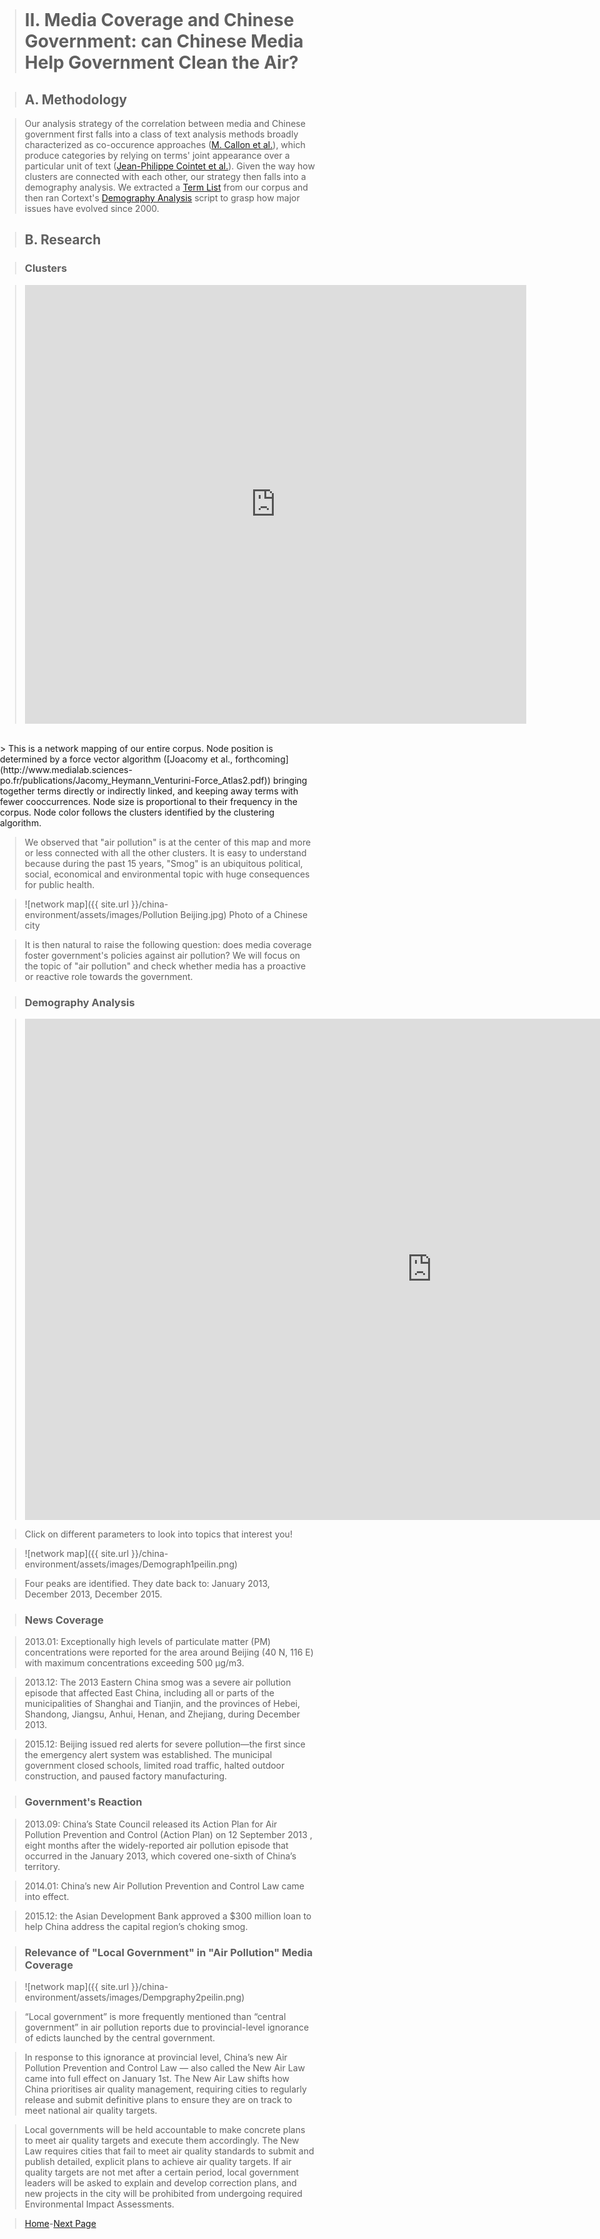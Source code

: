 
<title>Example</title> <style> body { margin:0; padding:0; background-image:url("/china-environment/assets/images/Factory.pdf"); background-repeat: no-repeat; webkit-background-size: cover; moz-background-size: cover; o-background-size: cover; background-size: cover; } </style>

> # II. Media Coverage and Chinese Government: can Chinese Media Help Government Clean the Air?

> ## A. Methodology 

> Our analysis strategy of the correlation between media and Chinese government first falls into a class of text analysis methods broadly characterized as co-occurence approaches ([M. Callon et al.](https://link-springer-com-s.acces-distant.sciences-po.fr/content/pdf/10.1007%2FBF02019280.pdf)), which produce categories by relying on terms' joint appearance over a particular unit of text ([Jean-Philippe Cointet et al.](http://www.pnas.org/content/112/35/10837)). Given the way how clusters are connected with each other, our strategy then falls into a demography analysis. We extracted a [Term List](https://docs.cortext.net/corpus-terms-indexer/) from our corpus and then ran Cortext's [Demography Analysis](https://docs.cortext.net/demography/) script to grasp how major issues have evolved since 2000.  

> ## B. Research 

> ### Clusters

> <iframe src="https://documents.cortext.net/5e53/5e53234ca4307d2393f316c90d7e7bca/49430/maps/hn-all-china-news-sources1_214top150-ISItermsAll_Articles_Terms-ISItermsAll_Articles_Terms-distributionalcooc-99999-oT0.53-9999-louTrueoT0.53tagchi2_False.pdf" frameborder="0" style="overflow:hidden;border:1px solid #DDDDDD;" width="800" height="700" allowfullscreen></iframe>
<br>
> This is a network mapping of our entire corpus. Node position is determined by a force vector algorithm ([Joacomy et al., forthcoming](http://www.medialab.sciences-po.fr/publications/Jacomy_Heymann_Venturini-Force_Atlas2.pdf)) bringing together terms directly or indirectly linked, and keeping away terms with fewer cooccurrences. Node size is proportional to their frequency in the corpus. Node color follows the clusters identified by the clustering algorithm.

> We observed that "air pollution" is at the center of this map and more or less connected with all the other clusters. It is easy to understand because during the past 15 years, "Smog" is an ubiquitous political, social, economical and environmental topic with huge consequences for public health. 

> ![network map]({{ site.url }}/china-environment/assets/images/Pollution Beijing.jpg)
> Photo of a Chinese city

> It is then natural to raise the following question: does media coverage foster government's policies against air pollution? We will focus on the topic of "air pollution" and check whether media has a proactive or reactive role towards the government.

> ### Demography Analysis

> <iframe src="https://documents.cortext.net/b9ce/b9ce7406d17e44658332c4e327f0b70f/48915/temporal%20evolution/basic_statistics_ISItermsAll_Articles_Terms_20ISIpubdate.html" frameborder="0" style="overflow:hidden;border:1px solid #DDDDDD;" width="1300" height="800" allowfullscreen></iframe>

> Click on different parameters to look into topics that interest you!

> ![network map]({{ site.url }}/china-environment/assets/images/Demograph1peilin.png)

> Four peaks are identified. They date back to:
> January 2013,
> December 2013,
> December 2015.

> ### News Coverage
 
> 2013.01: Exceptionally high levels of particulate matter (PM) concentrations were reported for the area around Beijing (40 N, 116 E) with maximum concentrations exceeding 500 μg/m3.

> 2013.12: The 2013 Eastern China smog was a severe air pollution episode that affected East China, including all or parts of the municipalities of Shanghai and Tianjin, and the provinces of Hebei, Shandong, Jiangsu, Anhui, Henan, and Zhejiang, during December 2013.

> 2015.12: Beijing issued red alerts for severe pollution—the first since the emergency alert system was established. The municipal government closed schools, limited road traffic, halted outdoor construction, and paused factory manufacturing. 

> ### Government's Reaction

> 2013.09: China’s State Council released its Action Plan for Air Pollution Prevention and Control (Action Plan) on 12 September 2013 , eight months after the widely-reported air pollution episode that occurred in the January 2013, which covered one-sixth of China’s territory. 

> 2014.01: China’s new Air Pollution Prevention and Control Law came into effect.

> 2015.12: the Asian Development Bank approved a $300 million loan to help China address the capital region’s choking smog.

> ### Relevance of "Local Government" in "Air Pollution" Media Coverage

> ![network map]({{ site.url }}/china-environment/assets/images/Dempgraphy2peilin.png)

> “Local government” is more frequently mentioned than “central government” in air pollution reports due to provincial-level ignorance of edicts launched by the central government.

> In response to this ignorance at provincial level, China’s new Air Pollution Prevention and Control Law — also called the New Air Law came into full effect on January 1st. The New Air Law shifts how China prioritises air quality management, requiring cities to regularly release and submit definitive plans to ensure they are on track to meet national air quality targets.

> Local governments will be held accountable to make concrete plans to meet air quality targets and execute them accordingly. The New Law requires cities that fail to meet air quality standards to submit and publish detailed, explicit plans to achieve air quality targets. If air quality targets are not met after a certain period, local government leaders will be asked to explain and develop correction plans, and new projects in the city will be prohibited from undergoing required Environmental Impact Assessments.

> [Home](index.md)-[Next Page](page2.md)
